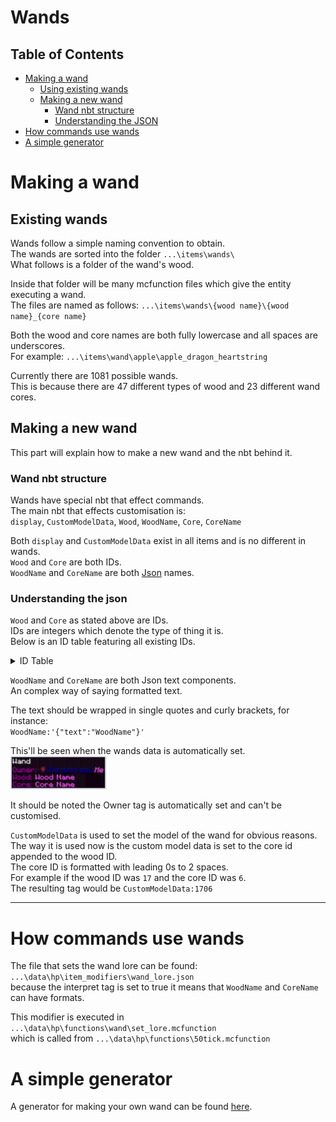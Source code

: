 # Wands

## Table of Contents
- [Making a wand](#making-a-wand)
  - [Using existing wands](#existing-wands)
  - [Making a new wand](#making-a-new-wand)
      - [Wand nbt structure](#wand-nbt-structure)
      - [Understanding the JSON](#understanding-the-json)
- [How commands use wands](#how-commands-use-wands)
- [A simple generator](#a-simple-generator)


# Making a wand

## Existing wands
Wands follow a simple naming convention to obtain.  
The wands are sorted into the folder `...\items\wands\`  
What follows is a folder of the wand's wood.  

Inside that folder will be many mcfunction files which give the entity executing a wand.  
The files are named as follows:
`...\items\wands\{wood name}\{wood name}_{core name}`  

Both the wood and core names are both fully lowercase and all spaces are underscores.  
For example:
`...\items\wand\apple\apple_dragon_heartstring`

Currently there are 1081 possible wands.  
This is because there are 47 different types of wood and 23 different wand cores.  

## Making a new wand
This part will explain how to make a new wand and the nbt behind it.

### Wand nbt structure
Wands have special nbt that effect commands.  
The main nbt that effects customisation is:  
`display`, `CustomModelData`, `Wood`, `WoodName`, `Core`, `CoreName`  

Both `display` and `CustomModelData` exist in all items and is no different in wands.  
`Wood` and `Core` are both IDs.  
`WoodName` and `CoreName` are both [Json](#understanding-the-json) names.

### Understanding the json
`Wood` and `Core` as stated above are IDs.  
IDs are integers which denote the type of thing it is.  
Below is an ID table featuring all existing IDs.

<details><summary>ID Table</summary><p>

| ID | Wood         | Cores                     |
| -- | ------------ | ------------------------- |
| 1  | Acacia       | African mermaid hair      |
| 2  | Alder        | Basilisk horn             |
| 3  | Apple        | Coral                     |
| 4  | Ash          | Curupira hair             |
| 5  | Aspen        | Dittany                   |
| 6  | Beech        | Dragon heartstring        |
| 7  | Birch        | Horned Serpent horn       |
| 8  | Blackthorn   | Jackalope antler          |
| 9  | Black Walnut | Kelpie hair               |
| 10 | Cedar        | Kneazle whisker           |
| 11 | Cherry       | Phoenix feather           |
| 12 | Chestnut     | Rougarou hair             |
| 13 | Cypress      | Snallygaster heartstring  |
| 14 | Dogwood      | Thestral tail hair        |
| 15 | Ebony        | Thunderbird tail feather  |
| 16 | Elder        | Troll whisker             |
| 17 | Elm          | Unicorn hair              |
| 18 | English oak  | Veela hair                |
| 19 | Fir          | Wampus cat hair           |
| 20 | Hawthorn     | White River Monster spine |
| 21 | Hazel        |                           |
| 22 | Holly        |                           |
| 23 | Hornbeam     |                           |
| 24 | Ivy          |                           |
| 25 | Larch        |                           |
| 26 | Laurel       |                           |
| 27 | Mahogany     |                           |
| 28 | Maple        |                           |
| 29 | Pear         |                           |
| 30 | Pine         |                           |
| 31 | Poplar       |                           |
| 32 | Prickly ash  |                           |
| 33 | Red oak      |                           |
| 34 | Redwood      |                           |
| 35 | Reed         |                           |
| 36 | Rosewood     |                           |
| 37 | Rowan        |                           |
| 38 | Silver lime  |                           |
| 39 | Spruce       |                           |
| 40 | Sugar Maple  |                           |
| 41 | Swamp mayhaw |                           |
| 42 | Sycamore     |                           |
| 43 | Tamarack     |                           |
| 44 | Vine         |                           |
| 45 | Walnut       |                           |
| 46 | Willow       |                           |
| 47 | Yew          |                           |

</p></details>

`WoodName` and `CoreName` are both Json text components.  
An complex way of saying formatted text.  

The text should be wrapped in single quotes and curly brackets, for instance:  
`WoodName:'{"text":"WoodName"}'`

This'll be seen when the wands data is automatically set.  
<img title="Wand Wood Naming" src="./assets/wand_wood_name_example.png" alt="WandName" width="153" height="53" />

It should be noted the Owner tag is automatically set and can't be customised.

`CustomModelData` is used to set the model of the wand for obvious reasons.  
The way it is used now is the custom model data is set to the core id appended to the wood ID.  
The core ID is formatted with leading 0s to 2 spaces.  
For example if the wood ID was `17` and the core ID was `6`.  
The resulting tag would be `CustomModelData:1706`

---

# How commands use wands

The file that sets the wand lore can be found:  
`...\data\hp\item_modifiers\wand_lore.json`  
because the interpret tag is set to true it means that `WoodName` and `CoreName` can have formats.

This modifier is executed in `...\data\hp\functions\wand\set_lore.mcfunction`  
which is called from `...\data\hp\functions\50tick.mcfunction`  

# A simple generator
A generator for making your own wand can be found [here](https://lemonhandgrenade.github.io/repos/hp-datapack/generator.html).